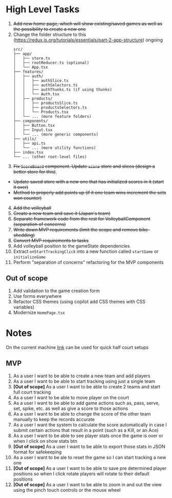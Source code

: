 # High Level Tasks

1. ~~Add new home page, which will show existing/saved games as well as the possibility to create a new one~~
2. Change the folder structure to this (https://redux.js.org/tutorials/essentials/part-2-app-structure) ongoing
   ```
   src/
   ├── app/
   │   ├── store.ts
   │   ├── rootReducer.ts (optional)
   │   └── App.tsx
   ├── features/
   │   ├── auth/
   │   │   ├── authSlice.ts
   │   │   ├── authSelectors.ts
   │   │   ├── authThunks.ts (if using thunks)
   │   │   └── Auth.tsx
   │   ├── products/
   │   │   ├── productsSlice.ts
   │   │   ├── productsSelectors.ts
   │   │   └── Products.tsx
   │   └── ... (more feature folders)
   ├── components/
   │   ├── Button.tsx
   │   ├── Input.tsx
   │   └── ... (more generic components)
   ├── utils/
   │   ├── api.ts
   │   └── ... (more utility functions)
   ├── index.tsx
   └── ... (other root-level files)
   ```
3. ~~Fix `ScoreBoard` component. Update `score` store and slices (design a better store for this)~~.
  - ~~Update saved store with a new one that has initialized scores in it (start it over)~~
  - ~~Method to properly add points up (if it one team wins increment the sets won counter)~~
4. ~~Add the volleyball~~
5. ~~Create a new team and save it (Japan's team)~~
6. ~~Separate framework code from the rest for VolleyballComponent (separation of concerns)~~
7. ~~Write down MVP requirements (limit the scope and remove bike-shedding)~~
8. ~~Convert MVP requirements to tasks~~
9. Add volleyball position to the gameState dependencies
10. Extract `onStartTrackingClick` into a new function called `startGame` or `initializeGame`
11. Perform "separation of concerns" refactoring for the MVP components

## Out of scope

1. Add validation to the game creation form
2. Use forms everywhere
3. Refactor CSS themes (using copilot add CSS themes with CSS variables)
4. Modernize `HomePage.tsx`

# Notes

On the current machine [link](http://localhost:5173/game/8bdcd54e-e542-44be-8463-f8afeefeef60) can be used for quick half court setups


## MVP

1. As a user I want to be able to create a new team and add players
2. As a user I want to be able to start tracking using just a single team
3. **[Out of scope]** As a user I want to be able to create 2 teams and start full court tracking
4. As a user I want to be able to move player on the court
5. As a user I want to be able to add game actions such as, pass, serve, set, spike, etc. as well as give a score to those actions
6. As a user I want to be able to change the score of the other team manually to keep the records accurate
7. As a user I want the system to calculate the score automatically in case I submit certain actions that result in a point (such as a Kill, or an Ace)
8. As a user I want to be able to see player stats once the game is over or when I click on show stats btn
9. **[Out of scope]** As a user I want to be able to export those stats in JSON format for safekeeping
10. As a user I want to be ale to reset the game so I can start tracking a new one
11. **[Out of scope]** As a user I want to be able to save pre determined player positions so when I click rotate players will rotate to their default positions
12. **[Out of scope]** As a user I want to be able to zoom in and out the view using the pinch touch controls or the mouse wheel


